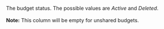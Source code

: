 The budget status. The possible values are *Active* and *Deleted*.<br/><br/>**Note:** This column will be empty for unshared budgets. 